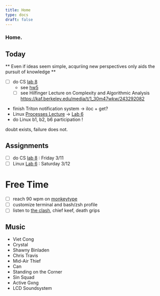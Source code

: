 ```yaml
---
title: Home
type: docs 
draft: false
---
```


### Home.

## Today 
** Even if ideas seem simple, acquriing new perspectives only aids the pursuit of knowledge ** 

- [ ] do CS [lab 8](https://inst.eecs.berkeley.edu/~cs61b/sp22/materials/lab/lab8/index.html) 
    - see [hw5](https://www.gradescope.com/courses/350363/assignments/1864361/submissions/115826366) 
    - [ ] see Hilfinger Lecture on Complexity and Algorithmic Analysis https://kaf.berkeley.edu/media/t/1_30m47wkw/243292082 
- finish Triton notification system -> iloc + get? 
- Linux [Processes Lecture](https://youtu.be/Z_q1zkeWEFs) -> [Lab 6](https://decal.ocf.berkeley.edu/labs/b6)
- do Linux b1, b2, b6 participation ! 

 doubt exists, failure does not. 

## Assignments 
- [ ] do CS [lab 8](https://inst.eecs.berkeley.edu/~cs61b/sp22/materials/lab/lab8/index.html) : Friday 3/11
- [ ] Linux [Lab 6](https://decal.ocf.berkeley.edu/labs/b6)
: Saturday 3/12

# Free Time
- [ ] reach 90 wpm on [monkeytype](https://monkeytype.com)
- [ ] customize terminal and bash/zsh profile
- [ ] listen to [the clash](https://music.apple.com/us/album/london-calling/684811762), chief keef, death grips 

## Music 
- Viet Cong 
- Crystal 
- Shawny Binladen 
- Chris Travis 
- Mid-Air Thief 
- Can 
- Standing on the Corner
- Sin Squad 
- Active Gxng 
- LCD Soundsystem
